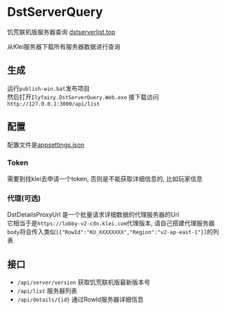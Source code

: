 # DstServerQuery
饥荒联机版服务器查询 [dstserverlist.top](https://dstserverlist.top)  

从Klei服务器下载所有服务器数据进行查询  

## 生成

运行`publish-win.bat`发布项目  
然后打开`Ilyfairy.DstServerQuery.Web.exe`
接下载访问`http://127.0.0.1:3000/api/list`


## 配置

配置文件是[appsettings.json](Ilyfairy.DstServerQuery.Web/appsettings.json)

### Token
需要到找klei去申请一个token, 否则是不能获取详细信息的, 比如玩家信息

### 代理(可选)
DstDetailsProxyUrl 是一个批量请求详细数据的代理服务器的Url  
它相当于是`https://lobby-v2-cdn.klei.com`代理版本, 请自己搭建代理服务器  
`body`将会传入类似`[{"RowId":"KU_XXXXXXXX","Region":"v2-ap-east-1"}]`的列表

## 接口

- `/api/server/version` 获取饥荒联机版最新版本号  
- `/api/list` 服务器列表  
- `/api/details/{id}` 通过RowId服务器详细信息
